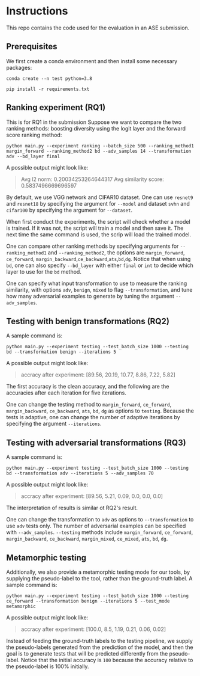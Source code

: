 # Instructions
This repo contains the code used for the evaluation in an ASE submission.

## Prerequisites
We first create a conda environment and then install some necessary packages:

`conda create --n test python=3.8`

`pip install -r requirements.txt`

## Ranking experiment (RQ1)
This is for RQ1 in the submission
Suppose we want to compare the two ranking methods: boosting diversity using the logit layer and the forward score ranking method:

`python main.py --experiment ranking --batch_size 500 --ranking_method1 margin_forward --ranking_method2 bd --adv_samples 14 --transformation adv --bd_layer final`

A possible output might look like:

> Avg l2 norm: 0.20034253264644317 Avg similarity score: 0.5837496669696597

By default, we use VGG network and CIFAR10 dataset. One can use `resnet9` and `resnet18` by specifying the argument for `--model` and dataset `svhn` and `cifar100` by specifying the argument for `--dataset`.

When first conduct the experiments, the script will check whether a model is trained. If it was not, the script will train a model and then save it. The next time the same command is used, the scrip will load the trained model.

One can compare other ranking methods by specifying arguments for `--ranking_method1` and `--ranking_method2`, the options are `margin_forward`, `ce_forward`, `margin_backward`,`ce_backward`,`ats`,`bd`,`dg`. Notice that when using `bd`, one can also specify `--bd_layer` with either `final` or `int` to decide which layer to use for the `bd` method.

One can specify what input transformation to use to measure the ranking similarity, with options `adv`, `benign`, `mixed` to flag `--transformation`, and tune how many adversarial examples to generate by tuning the argument `--adv_samples`.

## Testing with benign transformations (RQ2)

A sample command is:

`python main.py --experiment testing --test_batch_size 1000 --testing bd --transformation benign --iterations 5`

A possible output might look like:

> accracy after experiment: [89.56, 20.19, 10.77, 8.86, 7.22, 5.82]

The first accuracy is the clean accuracy, and the following are the accuracies after each iteration for five iterations.

One can change the testing method to `margin_forward`, `ce_forward`, `margin_backward`, `ce_backward`, `ats`, `bd`, `dg` as options to `testing`. Because the tests is adaptive, one can change the number of adaptive iterations by specifying the argument `--iterations`.

## Testing with adversarial transformations (RQ3)

A sample command is:

`python main.py --experiment testing --test_batch_size 1000 --testing bd --transformation adv --iterations 5 --adv_samples 70`

A possible output might look like:

> accracy after experiment: [89.56, 5.21, 0.09, 0.0, 0.0, 0.0]

The interpretation of results is similar ot RQ2's result.

One can change the transformation to `adv` as options to `--transformation` to use `adv` tests only. The number of adversarial examples can be specified with `--adv_samples`. `--testing` methods include `margin_forward`, `ce_forward`, `margin_backward`, `ce_backward`, `margin_mixed`, `ce_mixed`, `ats`, `bd`, `dg`.

## Metamorphic testing

Additionally, we also provide a metamorphic testing mode for our tools, by supplying the pseudo-label to the tool, rather than the ground-truth label. A sample command is:

`python main.py --experiment testing --test_batch_size 1000 --testing ce_forward --transformation benign --iterations 5 --test_mode metamorphic`

A possible output might look like:

> accracy after experiment: [100.0, 8.5, 1.19, 0.21, 0.06, 0.02]

Instead of feeding the ground-truth labels to the testing pipeline, we supply the pseudo-labels generated from the prediction of the model, and then the goal is to generate tests that will be predicted differently from the pseudo-label. Notice that the initial accuracy is `100` because the accuracy relative to the pseudo-label is 100% initially.